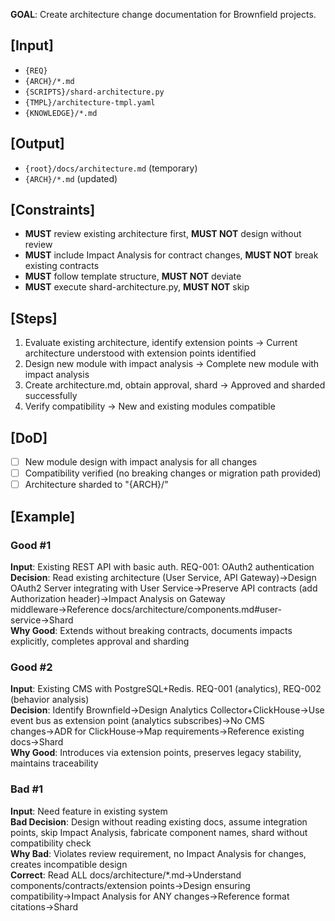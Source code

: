 **GOAL**: Create architecture change documentation for Brownfield projects.

## [Input]
- `{REQ}`
- `{ARCH}/*.md`
- `{SCRIPTS}/shard-architecture.py`
- `{TMPL}/architecture-tmpl.yaml`
- `{KNOWLEDGE}/*.md`

## [Output]
- `{root}/docs/architecture.md` (temporary)
- `{ARCH}/*.md` (updated)

## [Constraints]
- **MUST** review existing architecture first, **MUST NOT** design without review
- **MUST** include Impact Analysis for contract changes, **MUST NOT** break existing contracts
- **MUST** follow template structure, **MUST NOT** deviate
- **MUST** execute shard-architecture.py, **MUST NOT** skip

## [Steps]
1. Evaluate existing architecture, identify extension points → Current architecture understood with extension points identified
2. Design new module with impact analysis → Complete new module with impact analysis
3. Create architecture.md, obtain approval, shard → Approved and sharded successfully
4. Verify compatibility → New and existing modules compatible

## [DoD]
- [ ] New module design with impact analysis for all changes
- [ ] Compatibility verified (no breaking changes or migration path provided)
- [ ] Architecture sharded to "{ARCH}/"

## [Example]

### Good #1
**Input**: Existing REST API with basic auth. REQ-001: OAuth2 authentication  
**Decision**: Read existing architecture (User Service, API Gateway)→Design OAuth2 Server integrating with User Service→Preserve API contracts (add Authorization header)→Impact Analysis on Gateway middleware→Reference docs/architecture/components.md#user-service→Shard  
**Why Good**: Extends without breaking contracts, documents impacts explicitly, completes approval and sharding

### Good #2
**Input**: Existing CMS with PostgreSQL+Redis. REQ-001 (analytics), REQ-002 (behavior analysis)  
**Decision**: Identify Brownfield→Design Analytics Collector+ClickHouse→Use event bus as extension point (analytics subscribes)→No CMS changes→ADR for ClickHouse→Map requirements→Reference existing docs→Shard  
**Why Good**: Introduces via extension points, preserves legacy stability, maintains traceability

### Bad #1
**Input**: Need feature in existing system  
**Bad Decision**: Design without reading existing docs, assume integration points, skip Impact Analysis, fabricate component names, shard without compatibility check  
**Why Bad**: Violates review requirement, no Impact Analysis for changes, creates incompatible design  
**Correct**: Read ALL docs/architecture/*.md→Understand components/contracts/extension points→Design ensuring compatibility→Impact Analysis for ANY changes→Reference format citations→Shard
